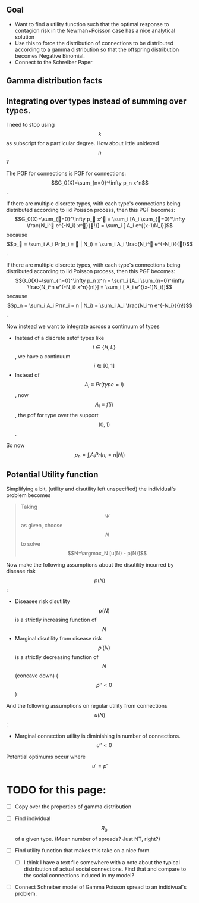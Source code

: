 ## Goal
- Want to find a utility function such that the optimal response to contagion risk in the Newman+Poisson case has a nice analytical solution
- Use this to force the distribution of connections to be distributed according to a gamma distribution so that the offspring distribution becomes Negative Binomial.
- Connect to the Schreiber Paper


## Gamma distribution facts











## Integrating over types instead of summing over types.

I need to stop using $$k$$ as subscript for a partiicular degree. How about little unidexed $$n$$?

The PGF for connections is PGF for connections: $$G_0(X)=\sum_{n=0}^\infty p_n x^n$$.

If there are multiple discrete types, with each type's connections being distributed according to iid Poisson process, then this PGF becomes: $$G_0(X)=\sum_{🍌=0}^\infty p_🍌 x^🍌 = \sum_i [A_i \sum_{🍌=0}^\infty \frac{N_i^🍌 e^{-N_i} x^🍌}{🍌!}] = \sum_i [ A_i e^{(x-1)N_i}]$$ because $$p_🍌 = \sum_i A_i Pr(n_i = 🍌 | N_i) = \sum_i A_i \frac{N_i^🍌 e^{-N_i}}{🍌!}$$.

If there are multiple discrete types, with each type's connections being distributed according to iid Poisson process, then this PGF becomes: $$G_0(X)=\sum_{n=0}^\infty p_n x^n = \sum_i [A_i \sum_{n=0}^\infty \frac{N_i^n e^{-N_i} x^n}{n!}] = \sum_i [ A_i e^{(x-1)N_i}]$$ because $$p_n = \sum_i A_i Pr(n_i = n | N_i) = \sum_i A_i \frac{N_i^n e^{-N_i}}{n!}$$.

Now instead we want to integrate across a continuum of types
- Instead of a discrete setof types like $$i\in\{H,L\}$$, we have a continuum $$i\in[0,1]$$
- Instead of $$A_i\equiv Pr(type=i)$$, now $$A_i \equiv f(i)$$, the pdf for type over the support $$(0,1)$$.

So now $$p_n = \int_i A_i Pr(n_i = n | N_i)$$ 












## Potential Utility function

Simplifying a bit,
(utility and disutility left unspecified)
 the individual's problem becomes 

> Taking $$\Psi$$ as given, choose $$N$$ to solve $$N=\argmax_N [u(N) - p(N)]$$

Now make the following assumptions about the disutility incurred by disease risk $$p(N)$$:
- Diseasee risk disutility $$p(N)$$ is a strictly increasing function of $$N$$
- Marginal disutility from disease risk $$p'(N)$$ is a strictly decreasing function of $$N$$ (concave down) ($$p'' < 0$$)

And the following assumptions on regular utility from connections $$u(N)$$:
- Marginal connection utility is diminishing in number of connections. $$u'' < 0$$

Potential optimums occur where $$u' = p'$$










# TODO for this page:
- [ ] Copy over the properties of gamma distribution
- [ ] Find individual $$R_0$$ of a given type. (Mean number of spreads? Just NT, right?)
- [ ] Find utility function that makes this take on a nice form.
    - [ ] I think I have a text file somewhere with a note about the typical distribution of actual social connections. Find that and compare to the social connections induced in my model?
- [ ] Connect Schreiber model of Gamma Poisson spread to an indidivual's problem.




